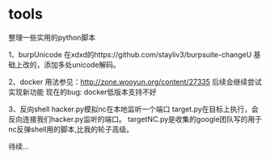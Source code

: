# tools

整理一些实用的python脚本

1、burpUnicode
   在xdxd的https://github.com/stayliv3/burpsuite-changeU 基础上改的，添加多处unicode解码。

2、docker
   用法参见：http://zone.wooyun.org/content/27335 后续会继续尝试实现新功能
   现在的bug: docker低版本支持不好

3、反向shell
   hacker.py模拟nc在本地监听一个端口
   target.py在目标上执行，会反向连接我们hacker.py监听的端口。
   targetNC.py是收集的google团队写的用于nc反弹shell用的脚本,比我的轮子高级。

   
待续...
   